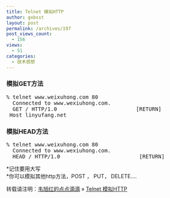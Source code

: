 ```yaml
---
title: Telnet 模拟HTTP
author: gxbsst
layout: post
permalink: /archives/197
post_views_count:
  - 156
views:
  - 51
categories:
  - 技术感想
---
```

### 模拟GET方法

<pre lang="c">% telnet www.weixuhong.com 80
  Connected to www.wexiuhong.com.
  GET / HTTP/1.0                         [RETURN]
 Host linyufang.net
</pre>

### 模拟HEAD方法

<pre lang="c">% telnet www.weixuhong.com 80
  Connected to www.wexiuhong.com.
  HEAD / HTTP/1.0                         [RETURN]
</pre>

*记住要用大写  
*你可以模拟其他http方法，POST ， PUT， DELETE&#8230;.

转载请注明：[韦旭红的点点滴滴][1] &raquo; [Telnet 模拟HTTP][2]

 [1]: http://www.weixuhong.com
 [2]: http://www.weixuhong.com/archives/197